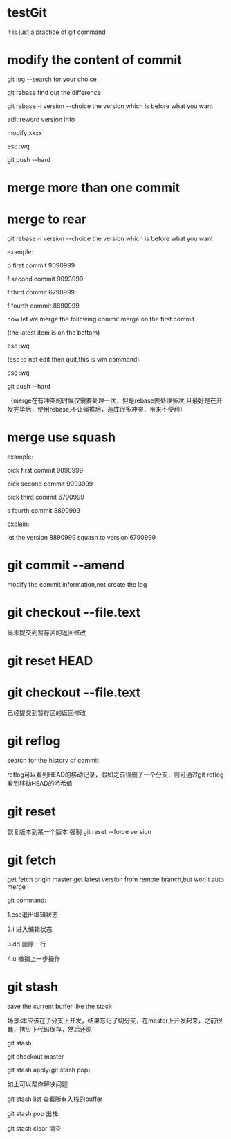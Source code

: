 # testGit
it is just a practice of git command


# modify the content of commit

git log --search for your choice

git rebase find out the difference

git rebase -i version --choice the version which is before what you want

edit:reword version info

modify:xxxx

esc :wq

git push --hard



# merge more than one commit

# merge to rear

git rebase -i version --choice the version which is before what you want

example:

p first commit 9090999

f second commit 9093999 

f third commit 6790999 

f fourth commit 8890999

now let we merge the following commit merge on the first commit

(the latest item is on the bottom)

esc :wq

(esc :q not edit then quit,this is vim command)

esc :wq

git push --hard 

（merge在有冲突的时候仅需要处理一次，但是rebase要处理多次,且最好是在开发完毕后，使用rebase,不让强推后，造成很多冲突，带来不便利）

# merge use squash

example:

pick first commit 9090999

pick second commit 9093999 

pick third commit 6790999 

s fourth commit 8890999

explain:

let the version 8890999 squash to version 6790999  

# git commit --amend  

modify the commit information,not create the log 

# git checkout --file.text

尚未提交到暂存区的返回修改



# git reset HEAD 

# git checkout --file.text

已经提交到暂存区的返回修改

# git reflog

search for the history of commit 

reflog可以看到HEAD的移动记录，假如之前误删了一个分支，则可通过git reflog看到移动HEAD的哈希值

# git reset

恢复版本到某一个版本
强制 git reset --force version 

# git fetch

get fetch origin master
get latest version from remote branch,but won't auto merge


git command:

1.esc退出编辑状态

2.i  进入编辑状态

3.dd 删除一行

4.u 撤销上一步操作


# git stash

save the current buffer like the stack

场景:本应该在子分支上开发，结果忘记了切分支，在master上开发起来，之前很蠢，拷贝下代码保存，然后还原

git stash

git checkout master

git stash apply(git stash pop)

如上可以帮你解决问题

git stash list 查看所有入栈的buffer

git stash pop 出栈

git stash clear 清空



